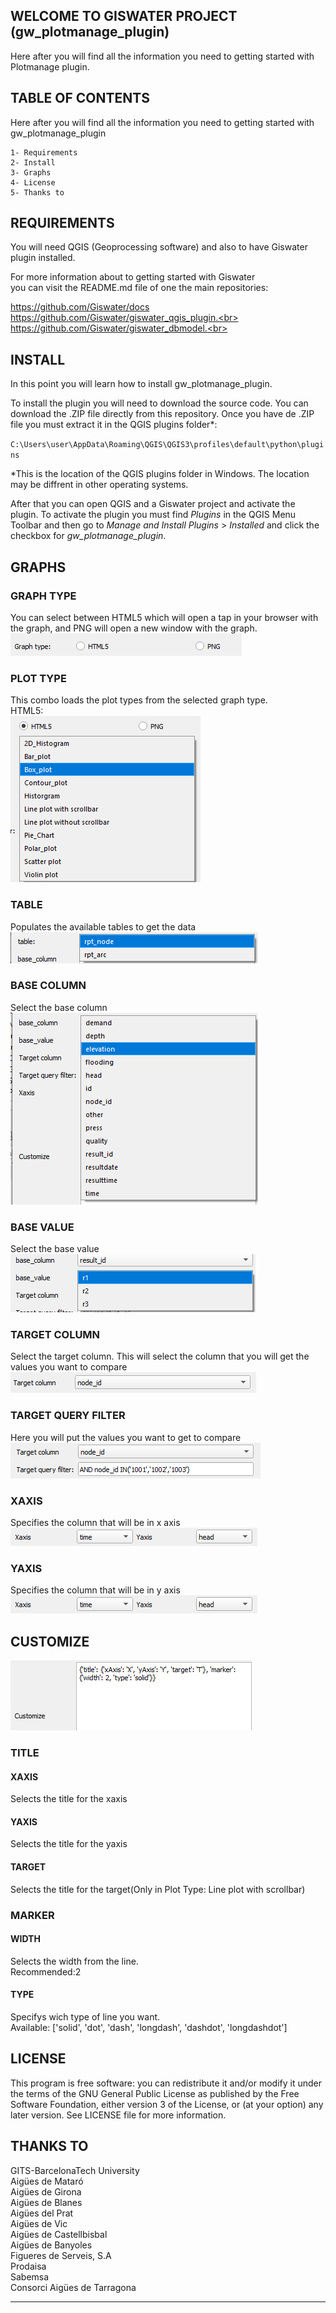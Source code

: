 ## WELCOME TO GISWATER PROJECT (gw_plotmanage_plugin)

Here after you will find all the information you need to getting started with Plotmanage plugin.

## TABLE OF CONTENTS
Here after you will find all the information you need to getting started with gw_plotmanage_plugin<br>

	1- Requirements
	2- Install
	3- Graphs
	4- License
	5- Thanks to

## REQUIREMENTS
You will need QGIS (Geoprocessing software) and also to have Giswater plugin installed.

For more information about to getting started with Giswater<br> you can visit the README.md file of one the main repositories:

https://github.com/Giswater/docs<br>
https://github.com/Giswater/giswater_qgis_plugin.<br>
https://github.com/Giswater/giswater_dbmodel.<br>

## INSTALL
In this point you will learn how to install gw_plotmanage_plugin.<br>

To install the plugin you will need to download the source code. You can download the .ZIP file directly from this repository. Once you have de .ZIP file you must extract it in the QGIS plugins folder*:

`C:\Users\user\AppData\Roaming\QGIS\QGIS3\profiles\default\python\plugins`<br>

*This is the location of the QGIS plugins folder in Windows. The location may be diffrent in other operating systems.

After that you can open QGIS and a Giswater project and activate the plugin. To activate the plugin you must find _Plugins_ in the QGIS Menu Toolbar and then go to _Manage and Install Plugins_ > _Installed_ and click the checkbox for _gw_plotmanage_plugin_.


## GRAPHS

### GRAPH TYPE
You can select between HTML5 which will open a tap in your browser with the graph, and PNG will open a new window with the graph. <br>
![img.png](imgs/img.png)
### PLOT TYPE
This combo loads the plot types from the selected graph type.<br>
HTML5: <br>
![img.png](imgs/plottype.png)
### TABLE
Populates the available tables to get the data<br>
![img.png](imgs/table.png)
### BASE COLUMN
Select the base column<br>
![img.png](imgs/base_column.png)
### BASE VALUE
Select the base value<br>
![img.png](imgs/base_value.png)
### TARGET COLUMN
Select the target column. This will select the column that you will get the values you want to compare<br>
![img.png](imgs/targetcolumn.png)
### TARGET QUERY FILTER
Here you will put the values you want to get to compare<br>
![img.png](imgs/query_filter.png)
### XAXIS
Specifies the column that will be in x axis
<br>
![img.png](imgs/xaxis_yaxis.png)
### YAXIS
Specifies the column that will be in y axis
<br>
![img.png](imgs/xaxis_yaxis.png)
## CUSTOMIZE
![img.png](imgs/Customize.png)
### TITLE
#### XAXIS
Selects the title for the xaxis
#### YAXIS
Selects the title for the yaxis
#### TARGET
Selects the title for the target(Only in Plot Type: Line plot with scrollbar)
### MARKER
#### WIDTH
Selects the width from the line.<br>
Recommended:2
#### TYPE
Specifys wich type of line you want. <br>
Available: 
['solid', 'dot', 'dash', 'longdash', 'dashdot', 'longdashdot']



## LICENSE
This program is free software: you can redistribute it and/or modify it under the terms of the GNU General Public License as published by the Free Software Foundation, either version 3 of the License, or (at your option) any later version. See LICENSE file for more information.


## THANKS TO
GITS-BarcelonaTech University<br>
Aigües de Mataró<br>
Aigües de Girona<br>
Aigües de Blanes<br>
Aigües del Prat<br>
Aigües de Vic<br>
Aigües de Castellbisbal<br>
Aigües de Banyoles<br>
Figueres de Serveis, S.A<br>
Prodaisa<br>
Sabemsa<br>
Consorci Aigües de Tarragona<br>

-----------------------------------
